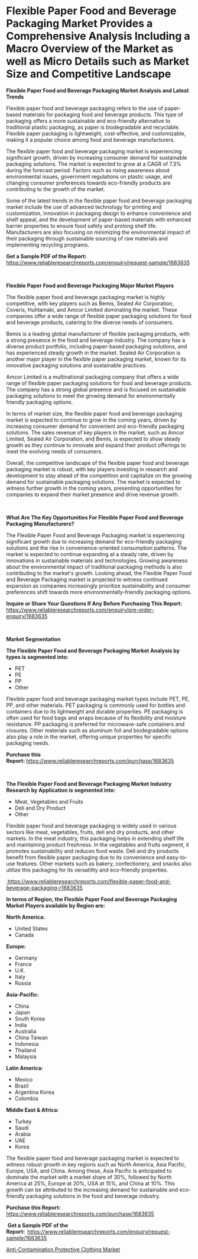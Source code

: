 <p><h1>Flexible Paper Food and Beverage Packaging Market Provides a Comprehensive Analysis Including a Macro Overview of the Market as well as Micro Details such as Market Size and Competitive Landscape</h1></p><p><strong>Flexible Paper Food and Beverage Packaging Market Analysis and Latest Trends</strong></p>
<p><p>Flexible paper food and beverage packaging refers to the use of paper-based materials for packaging food and beverage products. This type of packaging offers a more sustainable and eco-friendly alternative to traditional plastic packaging, as paper is biodegradable and recyclable. Flexible paper packaging is lightweight, cost-effective, and customizable, making it a popular choice among food and beverage manufacturers.</p><p>The flexible paper food and beverage packaging market is experiencing significant growth, driven by increasing consumer demand for sustainable packaging solutions. The market is expected to grow at a CAGR of 7.3% during the forecast period. Factors such as rising awareness about environmental issues, government regulations on plastic usage, and changing consumer preferences towards eco-friendly products are contributing to the growth of the market.</p><p>Some of the latest trends in the flexible paper food and beverage packaging market include the use of advanced technology for printing and customization, innovation in packaging design to enhance convenience and shelf appeal, and the development of paper-based materials with enhanced barrier properties to ensure food safety and prolong shelf life. Manufacturers are also focusing on minimizing the environmental impact of their packaging through sustainable sourcing of raw materials and implementing recycling programs.</p></p>
<p><strong>Get a Sample PDF of the Report:&nbsp;</strong> <a href="https://www.reliableresearchreports.com/enquiry/request-sample/1683635">https://www.reliableresearchreports.com/enquiry/request-sample/1683635</a></p>
<p>&nbsp;</p>
<p><strong>Flexible Paper Food and Beverage Packaging Major Market Players</strong></p>
<p><p>The flexible paper food and beverage packaging market is highly competitive, with key players such as Bemis, Sealed Air Corporation, Coveris, Huhtamaki, and Amcor Limited dominating the market. These companies offer a wide range of flexible paper packaging solutions for food and beverage products, catering to the diverse needs of consumers.</p><p>Bemis is a leading global manufacturer of flexible packaging products, with a strong presence in the food and beverage industry. The company has a diverse product portfolio, including paper-based packaging solutions, and has experienced steady growth in the market. Sealed Air Corporation is another major player in the flexible paper packaging market, known for its innovative packaging solutions and sustainable practices.</p><p>Amcor Limited is a multinational packaging company that offers a wide range of flexible paper packaging solutions for food and beverage products. The company has a strong global presence and is focused on sustainable packaging solutions to meet the growing demand for environmentally friendly packaging options.</p><p>In terms of market size, the flexible paper food and beverage packaging market is expected to continue to grow in the coming years, driven by increasing consumer demand for convenient and eco-friendly packaging solutions. The sales revenue of key players in the market, such as Amcor Limited, Sealed Air Corporation, and Bemis, is expected to show steady growth as they continue to innovate and expand their product offerings to meet the evolving needs of consumers.</p><p>Overall, the competitive landscape of the flexible paper food and beverage packaging market is robust, with key players investing in research and development to stay ahead of the competition and capitalize on the growing demand for sustainable packaging solutions. The market is expected to witness further growth in the coming years, presenting opportunities for companies to expand their market presence and drive revenue growth.</p></p>
<p>&nbsp;</p>
<p><strong>What Are The Key Opportunities For Flexible Paper Food and Beverage Packaging Manufacturers?</strong></p>
<p><p>The Flexible Paper Food and Beverage Packaging market is experiencing significant growth due to increasing demand for eco-friendly packaging solutions and the rise in convenience-oriented consumption patterns. The market is expected to continue expanding at a steady rate, driven by innovations in sustainable materials and technologies. Growing awareness about the environmental impact of traditional packaging methods is also contributing to the market's growth. Looking ahead, the Flexible Paper Food and Beverage Packaging market is projected to witness continued expansion as companies increasingly prioritize sustainability and consumer preferences shift towards more environmentally-friendly packaging options.</p></p>
<p><strong>Inquire or Share Your Questions If Any Before Purchasing This Report:</strong> <a href="https://www.reliableresearchreports.com/enquiry/pre-order-enquiry/1683635">https://www.reliableresearchreports.com/enquiry/pre-order-enquiry/1683635</a></p>
<p>&nbsp;</p>
<p><strong>Market Segmentation</strong></p>
<p><strong>The Flexible Paper Food and Beverage Packaging Market Analysis by types is segmented into:</strong></p>
<p><ul><li>PET</li><li>PE</li><li>PP</li><li>Other</li></ul></p>
<p><p>Flexible paper food and beverage packaging market types include PET, PE, PP, and other materials. PET packaging is commonly used for bottles and containers due to its lightweight and durable properties. PE packaging is often used for food bags and wraps because of its flexibility and moisture resistance. PP packaging is preferred for microwave-safe containers and closures. Other materials such as aluminum foil and biodegradable options also play a role in the market, offering unique properties for specific packaging needs.</p></p>
<p><strong>Purchase this Report:&nbsp;</strong><a href="https://www.reliableresearchreports.com/purchase/1683635">https://www.reliableresearchreports.com/purchase/1683635</a></p>
<p>&nbsp;</p>
<p><strong>The Flexible Paper Food and Beverage Packaging Market Industry Research by Application is segmented into:</strong></p>
<p><ul><li>Meat, Vegetables and Fruits</li><li>Deli and Dry Product</li><li>Other</li></ul></p>
<p><p>Flexible paper food and beverage packaging is widely used in various sectors like meat, vegetables, fruits, deli and dry products, and other markets. In the meat industry, this packaging helps in extending shelf life and maintaining product freshness. In the vegetables and fruits segment, it promotes sustainability and reduces food waste. Deli and dry products benefit from flexible paper packaging due to its convenience and easy-to-use features. Other markets such as bakery, confectionery, and snacks also utilize this packaging for its versatility and eco-friendly properties.</p></p>
<p><a href="https://www.reliableresearchreports.com/flexible-paper-food-and-beverage-packaging-r1683635">&nbsp;https://www.reliableresearchreports.com/flexible-paper-food-and-beverage-packaging-r1683635</a></p>
<p><strong>In terms of Region, the Flexible Paper Food and Beverage Packaging Market Players available by Region are:</strong></p>
<p>
    <p> <strong> North America: </strong>
        <ul>
            <li>United States</li>
            <li>Canada</li>
        </ul>
        </p> 
    <p> <strong> Europe: </strong>
        <ul>
            <li>Germany</li>
            <li>France</li>
            <li>U.K.</li>
            <li>Italy</li>
            <li>Russia</li>
        </ul>
        </p> 
    <p> <strong> Asia-Pacific: </strong>
        <ul>
            <li>China</li>
            <li>Japan</li>
            <li>South Korea</li>
            <li>India</li>
            <li>Australia</li>
            <li>China Taiwan</li>
            <li>Indonesia</li>
            <li>Thailand</li>
            <li>Malaysia</li>
        </ul>
        </p> 
    <p> <strong> Latin America: </strong>
        <ul>
            <li>Mexico</li>
            <li>Brazil</li>
            <li>Argentina Korea</li>
            <li>Colombia</li>
        </ul>
        </p> 
    <p> <strong> Middle East & Africa: </strong>
        <ul>
            <li>Turkey</li>
            <li>Saudi</li>
            <li>Arabia</li>
            <li>UAE</li>
            <li>Korea</li>
        </ul>
    </p>
    </p>
<p><p>The flexible paper food and beverage packaging market is expected to witness robust growth in key regions such as North America, Asia Pacific, Europe, USA, and China. Among these, Asia Pacific is anticipated to dominate the market with a market share of 30%, followed by North America at 25%, Europe at 20%, USA at 15%, and China at 10%. This growth can be attributed to the increasing demand for sustainable and eco-friendly packaging solutions in the food and beverage industry.</p></p>
<p><strong>Purchase this Report: </strong><a href="https://www.reliableresearchreports.com/purchase/1683635">https://www.reliableresearchreports.com/purchase/1683635</a></p>
<p>&nbsp;<strong>Get a Sample PDF of the Report:&nbsp;&nbsp;</strong><a href="https://www.reliableresearchreports.com/enquiry/request-sample/1683635">https://www.reliableresearchreports.com/enquiry/request-sample/1683635</a></p>
<p><strong></strong></p>
<p><p><a href="https://github.com/erickahgreen002024/Market-Research-Report-List-1/blob/main/anti-contamination-protective-clothing-market.md">Anti-Contamination Protective Clothing Market</a></p></p>